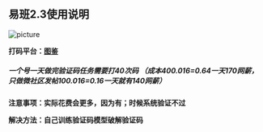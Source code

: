 ## 易班2.3使用说明

![picture](https://github.com/saiGou-14H/save-image/blob/main/%E6%98%93%E7%8F%AD/%E6%98%93%E7%8F%AD2.0/picture.jpg)

**打码平台：[图鉴](http://www.ttshitu.com/)** 

##### 一个号一天做完验证码任务需要打40次码 （成本40*0.016=0.64一天170网薪，只做微社区发帖10*0.016=0.16一天就有140网薪）

**注意事项：实际花费会更多，因为有；时候系统验证不过**

**解决方法：自己训练验证码模型破解验证码**

























